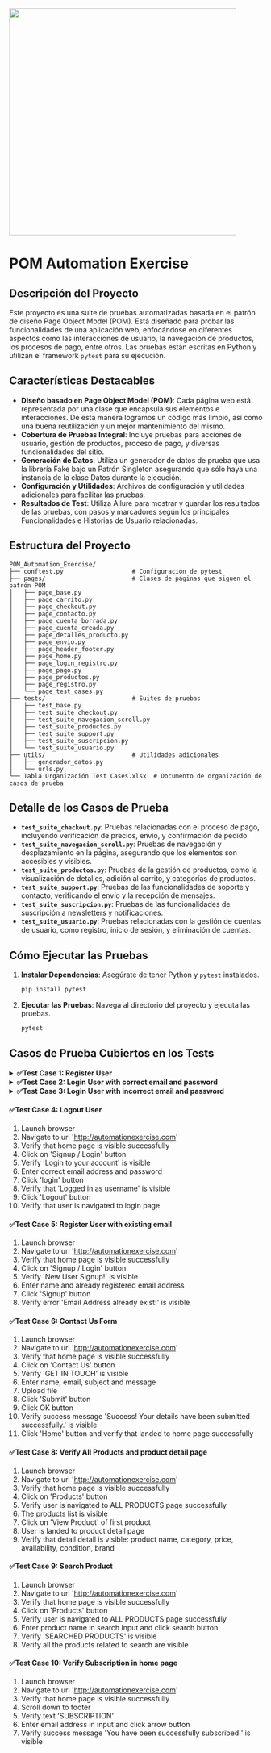 <img align="center" src="https://www.automationexercise.com/static/images/home/logo.png" width="450" />

# POM Automation Exercise

## Descripción del Proyecto

Este proyecto es una suite de pruebas automatizadas basada en el patrón de diseño Page Object Model (POM). Está diseñado para probar las funcionalidades de una aplicación web, enfocándose en diferentes aspectos como las interacciones de usuario, la navegación de productos, los procesos de pago, entre otros. Las pruebas están escritas en Python y utilizan el framework `pytest` para su ejecución.

## Características Destacables

- **Diseño basado en Page Object Model (POM)**: Cada página web está representada por una clase que encapsula sus elementos e interacciones. De esta manera logramos un código más limpio, así como una buena reutilización y un mejor mantenimiento del mismo.
- **Cobertura de Pruebas Integral**: Incluye pruebas para acciones de usuario, gestión de productos, proceso de pago, y diversas funcionalidades del sitio.
- **Generación de Datos**: Utiliza un generador de datos de prueba que usa la librería Fake bajo un Patrón Singleton asegurando que sólo haya una instancia de la clase Datos durante la ejecución.
- **Configuración y Utilidades**: Archivos de configuración y utilidades adicionales para facilitar las pruebas.
- **Resultados de Test**: Utiliza Allure para mostrar y guardar los resultados de las pruebas, con pasos y marcadores según los principales Funcionalidades e Historias de Usuario relacionadas.

## Estructura del Proyecto

```plaintext
POM_Automation_Exercise/
├── conftest.py                   # Configuración de pytest
├── pages/                        # Clases de páginas que siguen el patrón POM
│   ├── page_base.py
│   ├── page_carrito.py
│   ├── page_checkout.py
│   ├── page_contacto.py
│   ├── page_cuenta_borrada.py
│   ├── page_cuenta_creada.py
│   ├── page_detalles_producto.py
│   ├── page_envio.py
│   ├── page_header_footer.py
│   ├── page_home.py
│   ├── page_login_registro.py
│   ├── page_pago.py
│   ├── page_productos.py
│   ├── page_registro.py
│   └── page_test_cases.py
├── tests/                        # Suites de pruebas
│   ├── test_base.py
│   ├── test_suite_checkout.py
│   ├── test_suite_navegacion_scroll.py
│   ├── test_suite_productos.py
│   ├── test_suite_support.py
│   ├── test_suite_suscripcion.py
│   └── test_suite_usuario.py
├── utils/                        # Utilidades adicionales
│   ├── generador_datos.py
│   └── urls.py
└── Tabla Organización Test Cases.xlsx  # Documento de organización de casos de prueba
```

## Detalle de los Casos de Prueba

- **`test_suite_checkout.py`**: Pruebas relacionadas con el proceso de pago, incluyendo verificación de precios, envío, y confirmación de pedido.
- **`test_suite_navegacion_scroll.py`**: Pruebas de navegación y desplazamiento en la página, asegurando que los elementos son accesibles y visibles.
- **`test_suite_productos.py`**: Pruebas de la gestión de productos, como la visualización de detalles, adición al carrito, y categorías de productos.
- **`test_suite_support.py`**: Pruebas de las funcionalidades de soporte y contacto, verificando el envío y la recepción de mensajes.
- **`test_suite_suscripcion.py`**: Pruebas de las funcionalidades de suscripción a newsletters y notificaciones.
- **`test_suite_usuario.py`**: Pruebas relacionadas con la gestión de cuentas de usuario, como registro, inicio de sesión, y eliminación de cuentas.

## Cómo Ejecutar las Pruebas

1. **Instalar Dependencias**: Asegúrate de tener Python y `pytest` instalados.
    ```sh
    pip install pytest
    ```

2. **Ejecutar las Pruebas**: Navega al directorio del proyecto y ejecuta las pruebas.
    ```sh
    pytest
    ```

## Casos de Prueba Cubiertos en los Tests

<details>
  <summary><strong>✅Test Case 1: Register User</strong></summary>
&nbsp;

1. Launch browser
2. Navigate to url 'http://automationexercise.com'
3.Verify that home page is visible successfully
4. Click on 'Signup / Login' button
5. Verify 'New User Signup!' is visible
6. Enter name and email address
7. Click 'Signup' button
8.Verify that 'ENTER ACCOUNT INFORMATION' is visible
9. Fill details: Title, Name, Email, Password, Date of birth
10. Select checkbox 'Sign up for our newsletter!'
11. Select checkbox 'Receive special offers from our partners!'
12. Fill details: First name, Last name, Company, Address, Address2, Country, State, City, Zipcode, Mobile Number
13. Click 'Create Account button'
14.Verify that 'ACCOUNT CREATED!' is visible
15. Click 'Continue' button
16.Verify that 'Logged in as username' is visible
17. Click 'Delete Account' button
18.Verify that 'ACCOUNT DELETED!' is visible and click 'Continue' button

&nbsp;
</details>

<details>
  <summary><strong>✅Test Case 2: Login User with correct email and password</strong></summary>
&nbsp;

1. Launch browser
2. Navigate to url 'http://automationexercise.com'
3. Verify that home page is visible successfully
4. Click on 'Signup / Login' button
5. Verify 'Login to your account' is visible
6. Enter correct email address and password
7. Click 'login' button
8. Verify that 'Logged in as username' is visible
9. Click 'Delete Account' button
10. Verify that 'ACCOUNT DELETED!' is visible

&nbsp;
</details>

<details>
  <summary><strong>✅Test Case 3: Login User with incorrect email and password</strong></summary>
&nbsp;
    
1. Launch browser
2. Navigate to url 'http://automationexercise.com'
3. Verify that home page is visible successfully
4. Click on 'Signup / Login' button
5. Verify 'Login to your account' is visible
6. Enter incorrect email address and password
7. Click 'login' button
8. Verify error 'Your email or password is incorrect!' is visible

&nbsp;
</details>

#### ✅Test Case 4: Logout User
1. Launch browser
2. Navigate to url 'http://automationexercise.com'
3. Verify that home page is visible successfully
4. Click on 'Signup / Login' button
5. Verify 'Login to your account' is visible
6. Enter correct email address and password
7. Click 'login' button
8. Verify that 'Logged in as username' is visible
9. Click 'Logout' button
10. Verify that user is navigated to login page

#### ✅Test Case 5: Register User with existing email
1. Launch browser
2. Navigate to url 'http://automationexercise.com'
3. Verify that home page is visible successfully
4. Click on 'Signup / Login' button
5. Verify 'New User Signup!' is visible
6. Enter name and already registered email address
7. Click 'Signup' button
8. Verify error 'Email Address already exist!' is visible

#### ✅Test Case 6: Contact Us Form
1. Launch browser
2. Navigate to url 'http://automationexercise.com'
3. Verify that home page is visible successfully
4. Click on 'Contact Us' button
5. Verify 'GET IN TOUCH' is visible
6. Enter name, email, subject and message
7. Upload file
8. Click 'Submit' button
9. Click OK button
10. Verify success message 'Success! Your details have been submitted successfully.' is visible
11. Click 'Home' button and verify that landed to home page successfully

#### ✅Test Case 8: Verify All Products and product detail page
1. Launch browser
2. Navigate to url 'http://automationexercise.com'
3. Verify that home page is visible successfully
4. Click on 'Products' button
5. Verify user is navigated to ALL PRODUCTS page successfully
6. The products list is visible
7. Click on 'View Product' of first product
8. User is landed to product detail page
9. Verify that detail detail is visible: product name, category, price, availability, condition, brand

#### ✅Test Case 9: Search Product
1. Launch browser
2. Navigate to url 'http://automationexercise.com'
3. Verify that home page is visible successfully
4. Click on 'Products' button
5. Verify user is navigated to ALL PRODUCTS page successfully
6. Enter product name in search input and click search button
7. Verify 'SEARCHED PRODUCTS' is visible
8. Verify all the products related to search are visible

#### ✅Test Case 10: Verify Subscription in home page
1. Launch browser
2. Navigate to url 'http://automationexercise.com'
3. Verify that home page is visible successfully
4. Scroll down to footer
5. Verify text 'SUBSCRIPTION'
6. Enter email address in input and click arrow button
7. Verify success message 'You have been successfully subscribed!' is visible
